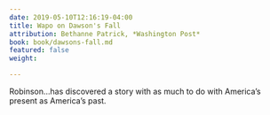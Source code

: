 ```yaml
---
date: 2019-05-10T12:16:19-04:00
title: Wapo on Dawson's Fall
attribution: Bethanne Patrick, *Washington Post*
book: book/dawsons-fall.md
featured: false
weight: 

---
```

Robinson…has discovered a story with as much to do with America’s present as America’s past.